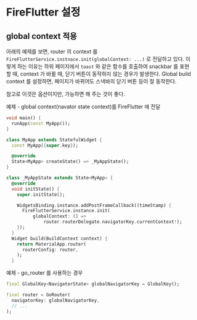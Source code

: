 # FireFlutter 설정



## global context 적용

아래의 예제를 보면, router 의 context 를 `FireFlutterService.instnace.init(globalContext: ...)` 로 전달하고 있다. 이렇게 하는 이유는 하위 페이지에서 `toast` 와 같은 함수를 호출하여 snackbar 를 표현 할 때, context 가 바뀔 때, 닫기 버튼이 동작하지 않는 경우가 발생한다. Global build context 를 설정하면, 페이지가 바뀌어도 스낵바의 닫기 버튼 등이 잘 동작한다.

참고로 이것은 옵션이지만, 가능하면 해 주는 것이 좋다.


예제 - global context(navator state context)를 FireFlutter 에 전달

```dart
void main() {
  runApp(const MyApp());
}

class MyApp extends StatefulWidget {
  const MyApp({super.key});

  @override
  State<MyApp> createState() => _MyAppState();
}

class _MyAppState extends State<MyApp> {
  @override
  void initState() {
    super.initState();

    WidgetsBinding.instance.addPostFrameCallback((timeStamp) {
      FireFlutterService.instance.init(
          globalContext: () =>
              router.routerDelegate.navigatorKey.currentContext!);
    });
  }
  Widget build(BuildContext context) {
    return MaterialApp.router(
      routerConfig: router,
    );
  }
```


예제 - go_router 를 사용하는 경우

```dart
final GlobalKey<NavigatorState> globalNavigatorKey = GlobalKey();

final router = GoRouter(
  navigatorKey: globalNavigatorKey,
  // ...
);
```